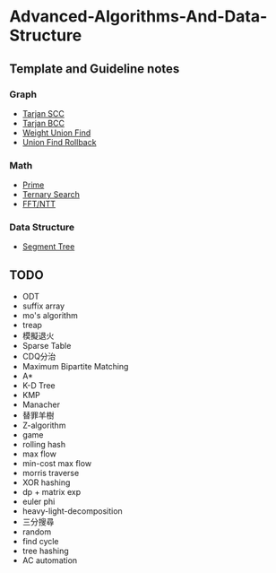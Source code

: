 # Advanced-Algorithms-And-Data-Structure

## Template and Guideline notes

### Graph
- [Tarjan SCC](https://github.com/louisfghbvc/Advanced-Algorithms-And-Data-Structure/tree/main/SCC)
- [Tarjan BCC](https://github.com/louisfghbvc/Advanced-Algorithms-And-Data-Structure/tree/main/BCC)
- [Weight Union Find](https://github.com/louisfghbvc/Advanced-Algorithms-And-Data-Structure/tree/main/Weight%20Union%20Find%20)
- [Union Find Rollback](https://github.com/louisfghbvc/Advanced-Algorithms-And-Data-Structure/tree/main/Union%20Find%20Rollback)

### Math
- [Prime](https://github.com/louisfghbvc/Advanced-Algorithms-And-Data-Structure/tree/main/Prime)
- [Ternary Search](https://github.com/louisfghbvc/Advanced-Algorithms-And-Data-Structure/tree/main/Ternary%20Search)
- [FFT/NTT](https://github.com/louisfghbvc/Advanced-Algorithms-And-Data-Structure/tree/main/Numeric/FFT)

### Data Structure

- [Segment Tree](https://github.com/louisfghbvc/Advanced-Algorithms-And-Data-Structure/tree/main/Segment%20Tree)

## TODO
- ODT
- suffix array
- mo's algorithm
- treap
- 模擬退火
- Sparse Table
- CDQ分治
- Maximum Bipartite Matching
- A*
- K-D Tree
- KMP
- Manacher
- 替罪羊樹
- Z-algorithm
- game
- rolling hash
- max flow
- min-cost max flow
- morris traverse
- XOR hashing
- dp + matrix exp
- euler phi
- heavy-light-decomposition
- 三分搜尋
- random
- find cycle
- tree hashing
- AC automation

